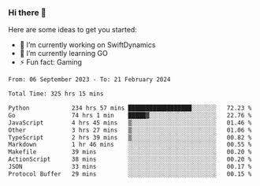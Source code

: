 ### Hi there 👋

Here are some ideas to get you started:

- 🔭 I’m currently working on SwiftDynamics
- 🌱 I’m currently learning GO
-  ⚡ Fun fact: Gaming
  
  <!--
- 👯 I’m looking to collaborate on ...
- 🤔 I’m looking for help with ...
- 💬 Ask me about ...
- 📫 How to reach me: ...
- 😄 Pronouns: ...
-->

<!--START_SECTION:waka-->

```txt
From: 06 September 2023 - To: 21 February 2024

Total Time: 325 hrs 15 mins

Python            234 hrs 57 mins ██████████████████░░░░░░░   72.23 %
Go                74 hrs 1 min    █████▓░░░░░░░░░░░░░░░░░░░   22.76 %
JavaScript        4 hrs 45 mins   ▒░░░░░░░░░░░░░░░░░░░░░░░░   01.46 %
Other             3 hrs 27 mins   ▒░░░░░░░░░░░░░░░░░░░░░░░░   01.06 %
TypeScript        2 hrs 39 mins   ▒░░░░░░░░░░░░░░░░░░░░░░░░   00.82 %
Markdown          1 hr 46 mins    ░░░░░░░░░░░░░░░░░░░░░░░░░   00.55 %
Makefile          39 mins         ░░░░░░░░░░░░░░░░░░░░░░░░░   00.20 %
ActionScript      38 mins         ░░░░░░░░░░░░░░░░░░░░░░░░░   00.20 %
JSON              33 mins         ░░░░░░░░░░░░░░░░░░░░░░░░░   00.17 %
Protocol Buffer   29 mins         ░░░░░░░░░░░░░░░░░░░░░░░░░   00.15 %
```

<!--END_SECTION:waka-->
